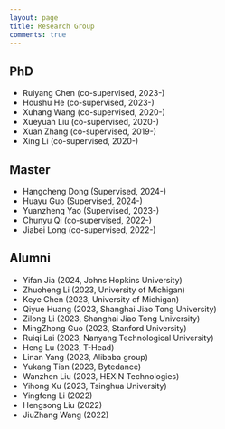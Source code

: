 ```yaml
---
layout: page
title: Research Group
comments: true
---
```


## PhD
* Ruiyang Chen (co-supervised, 2023-)
* Houshu He (co-supervised, 2023-)
* Xuhang Wang (co-supervised, 2020-)
* Xueyuan Liu (co-supervised, 2020-)
* Xuan Zhang (co-supervised, 2019-)
* Xing Li (co-supervised, 2020-)

## Master
* Hangcheng Dong (Supervised, 2024-)
* Huayu Guo (Supervised, 2024-)
* Yuanzheng Yao (Supervised, 2023-)
* Chunyu Qi (co-supervised, 2022-)
* Jiabei Long (co-supervised, 2022-)

## Alumni
* Yifan Jia (2024, Johns Hopkins University)
* Zhuoheng Li (2023, University of Michigan)
* Keye Chen (2023, University of Michigan)
* Qiyue Huang (2023, Shanghai Jiao Tong University)
* Zilong Li (2023, Shanghai Jiao Tong University)
* MingZhong Guo (2023, Stanford University)
* Ruiqi Lai (2023, Nanyang Technological University)
* Heng Lu (2023, T-Head)
* Linan Yang (2023, Alibaba group)
* Yukang Tian (2023, Bytedance)
* Wanzhen Liu (2023, HEXIN Technologies)
* Yihong Xu (2023, Tsinghua University)
* Yingfeng Li (2022)
* Hengsong Liu (2022)
* JiuZhang Wang (2022)
